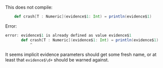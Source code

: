 This does not compile:
```scala
    def crash[T : Numeric](evidence$1: Int) = println(evidence$1)
```
Error:
```scala
error: evidence$1 is already defined as value evidence$1
       def crash[T : Numeric](evidence$1: Int) = println(evidence$1)
           ^
```
It seems implicit evidence parameters should get some fresh name, or at least that `evidence$\d+` should be warned against.
